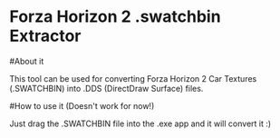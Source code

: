 # Forza Horizon 2 .swatchbin Extractor

#About it

This tool can be used for converting Forza Horizon 2 Car Textures (.SWATCHBIN) into .DDS (DirectDraw Surface) files.

#How to use it (Doesn't work for now!)

Just drag the .SWATCHBIN file into the .exe app and it will convert it :)
